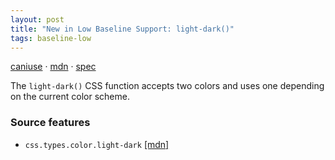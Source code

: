 ```yaml
---
layout: post
title: "New in Low Baseline Support: light-dark()"
tags: baseline-low
---
```


[caniuse](https://caniuse.com/?search=light-dark) · [mdn](https://developer.mozilla.org/en-US/search?q=light-dark()) · [spec](https://drafts.csswg.org/css-color-5/#light-dark)

The `light-dark()` CSS function accepts two colors and uses one depending on the current color scheme.

### Source features

- ``css.types.color.light-dark`` [[mdn]](https://developer.mozilla.org/en-US/search?q=css.types.color.light-dark)
